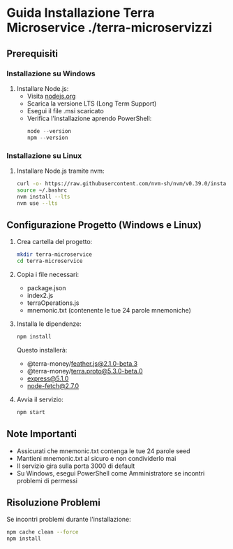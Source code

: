 # Guida Installazione Terra Microservice ./terra-microservizzi

## Prerequisiti

### Installazione su Windows
1. Installare Node.js:
   - Visita [nodejs.org](https://nodejs.org)
   - Scarica la versione LTS (Long Term Support)
   - Esegui il file .msi scaricato
   - Verifica l'installazione aprendo PowerShell:
     ```powershell
     node --version
     npm --version
     ```

### Installazione su Linux
1. Installare Node.js tramite nvm:
   ```bash
   curl -o- https://raw.githubusercontent.com/nvm-sh/nvm/v0.39.0/install.sh | bash
   source ~/.bashrc
   nvm install --lts
   nvm use --lts
   ```

## Configurazione Progetto (Windows e Linux)

1. Crea cartella del progetto:
   ```bash
   mkdir terra-microservice
   cd terra-microservice
   ```

2. Copia i file necessari:
   - package.json
   - index2.js
   - terraOperations.js
   - mnemonic.txt (contenente le tue 24 parole mnemoniche)

3. Installa le dipendenze:
   ```bash
   npm install
   ```

   Questo installerà:
   - @terra-money/feather.js@2.1.0-beta.3
   - @terra-money/terra.proto@5.3.0-beta.0
   - express@5.1.0
   - node-fetch@2.7.0

4. Avvia il servizio:
   ```bash
   npm start
   ```

## Note Importanti
- Assicurati che mnemonic.txt contenga le tue 24 parole seed
- Mantieni mnemonic.txt al sicuro e non condividerlo mai
- Il servizio gira sulla porta 3000 di default
- Su Windows, esegui PowerShell come Amministratore se incontri problemi di permessi

## Risoluzione Problemi
Se incontri problemi durante l'installazione:
```bash
npm cache clean --force
npm install
```